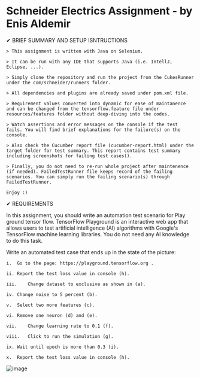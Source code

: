 # Schneider Electrics Assignment - by Enis Aldemir

✔ BRIEF SUMMARY AND SETUP ISNTRUCTIONS 

    > This assignment is written with Java on Selenium. 

    > It can be run with any IDE that supports Java (i.e. IntellJ, Eclipse, ...).

    > Simply clone the repository and run the project from the CukesRunner under the com/schneider/runners folder.

    > All dependencies and plugins are already saved under pom.xml file.

    > Requirement values converted into dynamic for ease of maintanence and can be changed from the tensorflow.feature file under resources/features folder without deep-diving into the codes.

    > Watch assertions and error messages on the console if the test fails. You will find brief explanations for the failure(s) on the console.

    > Also check the Cucumber report file (cucumber-report.html) under the target folder for test summary. This report contains test summary including screenshots for failing test cases().

    > Finally, you do not need to re-run whole project after maintenence (if needed). FailedTestRunner file keeps record of the failing scenarios. You can simply run the failing scenario(s) through FailedTestRunner.

    Enjoy :)

✔ REQUIREMENTS

In this assignment, you should write an automation test scenario for Play ground tensor flow. TensorFlow Playground is an interactive web app that allows users to test artificial intelligence (AI) algorithms with Google's TensorFlow machine learning libraries. You do not need any AI knowledge to do this task. 
  
Write an automated test case that ends up in the state of the picture: 

    i.	Go to the page: https://playground.tensorflow.org .

    ii.	Report the test loss value in console (h).

    iii.	Change dataset to exclusive as shown in (a).

    iv.	Change noise to 5 percent (b).

    v.	Select two more features (c).

    vi.	Remove one neuron (d) and (e).

    vii.	Change learning rate to 0.1 (f).

    viii.	Click to run the simulation (g).

    ix.	Wait until epoch is more than 0.3 (i).

    x.	Report the test loss value in console (h).
 

![image](https://user-images.githubusercontent.com/87227909/200098740-51dc41e8-a909-4ecc-b688-0bf37410aba3.png)
